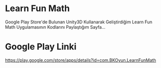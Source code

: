 # Learn Fun Math

Google Play Store'de Bulunan Unity3D Kullanarak Geliştirdiğim Learn Fun Math Uygulamasının Kodlarını Paylaştığım Sayfa...

# Google Play Linki

https://play.google.com/store/apps/details?id=com.BKOyun.LearnFunMath
